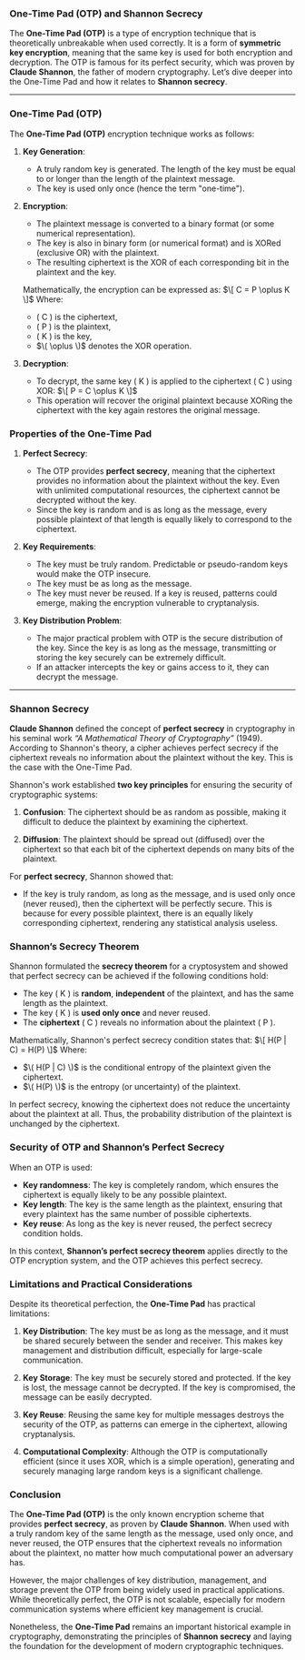 ### **One-Time Pad (OTP) and Shannon Secrecy**

The **One-Time Pad (OTP)** is a type of encryption technique that is theoretically unbreakable when used correctly. It is a form of **symmetric key encryption**, meaning that the same key is used for both encryption and decryption. The OTP is famous for its perfect security, which was proven by **Claude Shannon**, the father of modern cryptography. Let’s dive deeper into the One-Time Pad and how it relates to **Shannon secrecy**.

---

### **One-Time Pad (OTP)**

The **One-Time Pad (OTP)** encryption technique works as follows:

1. **Key Generation**:
   - A truly random key is generated. The length of the key must be equal to or longer than the length of the plaintext message.
   - The key is used only once (hence the term "one-time").

2. **Encryption**:
   - The plaintext message is converted to a binary format (or some numerical representation).
   - The key is also in binary form (or numerical format) and is XORed (exclusive OR) with the plaintext.
   - The resulting ciphertext is the XOR of each corresponding bit in the plaintext and the key.

   Mathematically, the encryption can be expressed as:
   $\[
   C = P \oplus K
   \]$
   Where:
   - \( C \) is the ciphertext,
   - \( P \) is the plaintext,
   - \( K \) is the key,
   - $\( \oplus \)$ denotes the XOR operation.

3. **Decryption**:
   - To decrypt, the same key \( K \) is applied to the ciphertext \( C \) using XOR:
   $\[
   P = C \oplus K
   \]$
   - This operation will recover the original plaintext because XORing the ciphertext with the key again restores the original message.

### **Properties of the One-Time Pad**

1. **Perfect Secrecy**:
   - The OTP provides **perfect secrecy**, meaning that the ciphertext provides no information about the plaintext without the key. Even with unlimited computational resources, the ciphertext cannot be decrypted without the key.
   - Since the key is random and is as long as the message, every possible plaintext of that length is equally likely to correspond to the ciphertext.

2. **Key Requirements**:
   - The key must be truly random. Predictable or pseudo-random keys would make the OTP insecure.
   - The key must be as long as the message.
   - The key must never be reused. If a key is reused, patterns could emerge, making the encryption vulnerable to cryptanalysis.

3. **Key Distribution Problem**:
   - The major practical problem with OTP is the secure distribution of the key. Since the key is as long as the message, transmitting or storing the key securely can be extremely difficult.
   - If an attacker intercepts the key or gains access to it, they can decrypt the message.

---

### **Shannon Secrecy**

**Claude Shannon** defined the concept of **perfect secrecy** in cryptography in his seminal work *“A Mathematical Theory of Cryptography”* (1949). According to Shannon's theory, a cipher achieves perfect secrecy if the ciphertext reveals no information about the plaintext without the key. This is the case with the One-Time Pad.

Shannon's work established **two key principles** for ensuring the security of cryptographic systems:

1. **Confusion**: The ciphertext should be as random as possible, making it difficult to deduce the plaintext by examining the ciphertext.

2. **Diffusion**: The plaintext should be spread out (diffused) over the ciphertext so that each bit of the ciphertext depends on many bits of the plaintext.

For **perfect secrecy**, Shannon showed that:
- If the key is truly random, as long as the message, and is used only once (never reused), then the ciphertext will be perfectly secure. This is because for every possible plaintext, there is an equally likely corresponding ciphertext, rendering any statistical analysis useless.

### **Shannon’s Secrecy Theorem**

Shannon formulated the **secrecy theorem** for a cryptosystem and showed that perfect secrecy can be achieved if the following conditions hold:

- The key \( K \) is **random**, **independent** of the plaintext, and has the same length as the plaintext.
- The key \( K \) is **used only once** and never reused.
- The **ciphertext** \( C \) reveals no information about the plaintext \( P \).

Mathematically, Shannon's perfect secrecy condition states that:
$\[
H(P | C) = H(P)
\]$
Where:
- $\( H(P | C) \)$ is the conditional entropy of the plaintext given the ciphertext.
- $\( H(P) \)$ is the entropy (or uncertainty) of the plaintext.

In perfect secrecy, knowing the ciphertext does not reduce the uncertainty about the plaintext at all. Thus, the probability distribution of the plaintext is unchanged by the ciphertext.

### **Security of OTP and Shannon’s Perfect Secrecy**

When an OTP is used:
- **Key randomness**: The key is completely random, which ensures the ciphertext is equally likely to be any possible plaintext.
- **Key length**: The key is the same length as the plaintext, ensuring that every plaintext has the same number of possible ciphertexts.
- **Key reuse**: As long as the key is never reused, the perfect secrecy condition holds.

In this context, **Shannon’s perfect secrecy theorem** applies directly to the OTP encryption system, and the OTP achieves this perfect secrecy.

### **Limitations and Practical Considerations**

Despite its theoretical perfection, the **One-Time Pad** has practical limitations:

1. **Key Distribution**: The key must be as long as the message, and it must be shared securely between the sender and receiver. This makes key management and distribution difficult, especially for large-scale communication.
   
2. **Key Storage**: The key must be securely stored and protected. If the key is lost, the message cannot be decrypted. If the key is compromised, the message can be easily decrypted.

3. **Key Reuse**: Reusing the same key for multiple messages destroys the security of the OTP, as patterns can emerge in the ciphertext, allowing cryptanalysis.

4. **Computational Complexity**: Although the OTP is computationally efficient (since it uses XOR, which is a simple operation), generating and securely managing large random keys is a significant challenge.

### **Conclusion**

The **One-Time Pad (OTP)** is the only known encryption scheme that provides **perfect secrecy**, as proven by **Claude Shannon**. When used with a truly random key of the same length as the message, used only once, and never reused, the OTP ensures that the ciphertext reveals no information about the plaintext, no matter how much computational power an adversary has.

However, the major challenges of key distribution, management, and storage prevent the OTP from being widely used in practical applications. While theoretically perfect, the OTP is not scalable, especially for modern communication systems where efficient key management is crucial.

Nonetheless, the **One-Time Pad** remains an important historical example in cryptography, demonstrating the principles of **Shannon secrecy** and laying the foundation for the development of modern cryptographic techniques.
